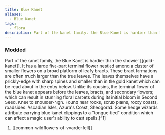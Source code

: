 ```yaml
---
title: Blue Kanet
aliases:
  - Blue Kanet
tags:
  - flora
description: Part of the kanet family, the Blue Kanet is hardier than the showier gold-kanet.
---
```

### Modded
Part of the kanet family, the Blue Kanet is hardier than the showier [[gold-kanet]]. It has a large five-part terminal flower nestled among a cluster of smaller flowers on a broad platform of leafy bracts. These bract formations are often much larger than the true leaves. The leaves themselves have a prickly-edge with sharp spines and smaller than in the gold kanet which can be read about in the entry below. Unlike its cousins, the terminal flower of the blue kanet appears before the leaves, bracts, and secondary flowers; which can result in stunning floral carpets during its initial bloom in Second Seed. Knee to shoulder-high. Found near rocks, scrub plains, rocky coasts, roadsides. Ascadian Isles, Azura's Coast, Sheogorad. Some hedge wizards attribute carrying blue kanet clippings to a "tongue-tied" condition which can affect a magic user's ability to cast spells.[^1]

1. [[common-wildflowers-of-vvardenfell]]